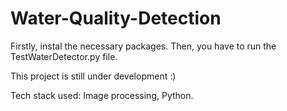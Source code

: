 # Water-Quality-Detection
Firstly, instal the necessary packages.
Then, you have to run the TestWaterDetector.py file.

This project is still under development :)


Tech stack used: Image processing, Python.
